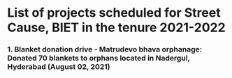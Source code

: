# List of projects scheduled for Street Cause, BIET in the tenure 2021-2022

### 1. Blanket donation drive - Matrudevo bhava orphanage: Donated 70 blankets to orphans located in Nadergul, Hyderabad (August 02, 2021)
